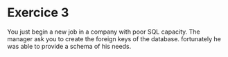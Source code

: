# Exercice 3

You just begin a new job in a company with poor SQL capacity. The manager ask you to create the foreign keys of the database. fortunately he was able to provide a schema of his needs.
